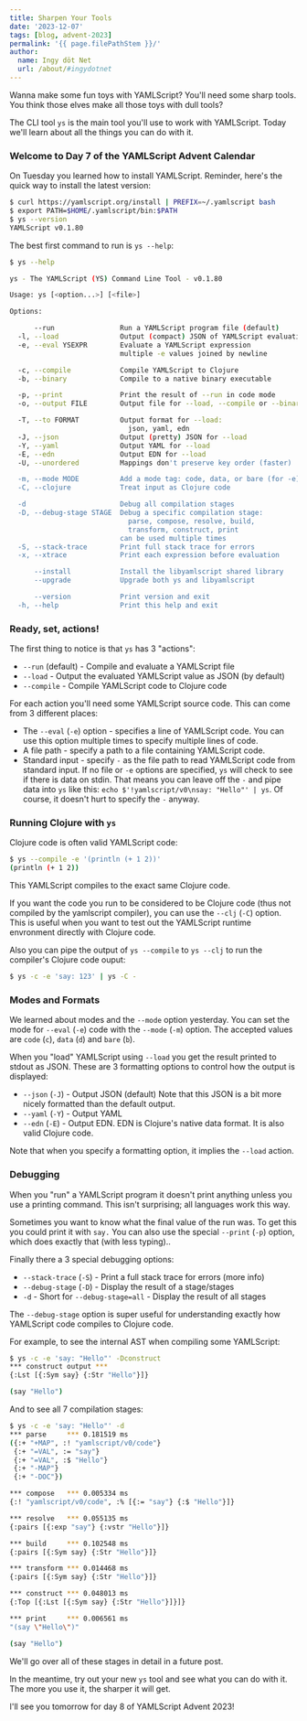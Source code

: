 ```yaml
---
title: Sharpen Your Tools
date: '2023-12-07'
tags: [blog, advent-2023]
permalink: '{{ page.filePathStem }}/'
author:
  name: Ingy döt Net
  url: /about/#ingydotnet
---
```


Wanna make some fun toys with YAMLScript?
You'll need some sharp tools.
You think those elves make all those toys with dull tools?

The CLI tool `ys` is the main tool you'll use to work with YAMLScript.
Today we'll learn about all the things you can do with it.


### Welcome to Day 7 of the YAMLScript Advent Calendar

On Tuesday you learned how to install YAMLScript.
Reminder, here's the quick way to install the latest version:

```bash
$ curl https://yamlscript.org/install | PREFIX=~/.yamlscript bash
$ export PATH=$HOME/.yamlscript/bin:$PATH
$ ys --version
YAMLScript v0.1.80
```

The best first command to run is `ys --help`:

```bash
$ ys --help

ys - The YAMLScript (YS) Command Line Tool - v0.1.80

Usage: ys [<option...>] [<file>]

Options:

      --run                Run a YAMLScript program file (default)
  -l, --load               Output (compact) JSON of YAMLScript evaluation
  -e, --eval YSEXPR        Evaluate a YAMLScript expression
                           multiple -e values joined by newline

  -c, --compile            Compile YAMLScript to Clojure
  -b, --binary             Compile to a native binary executable

  -p, --print              Print the result of --run in code mode
  -o, --output FILE        Output file for --load, --compile or --binary

  -T, --to FORMAT          Output format for --load:
                             json, yaml, edn
  -J, --json               Output (pretty) JSON for --load
  -Y, --yaml               Output YAML for --load
  -E, --edn                Output EDN for --load
  -U, --unordered          Mappings don't preserve key order (faster)

  -m, --mode MODE          Add a mode tag: code, data, or bare (for -e)
  -C, --clojure            Treat input as Clojure code

  -d                       Debug all compilation stages
  -D, --debug-stage STAGE  Debug a specific compilation stage:
                             parse, compose, resolve, build,
                             transform, construct, print
                           can be used multiple times
  -S, --stack-trace        Print full stack trace for errors
  -x, --xtrace             Print each expression before evaluation

      --install            Install the libyamlscript shared library
      --upgrade            Upgrade both ys and libyamlscript

      --version            Print version and exit
  -h, --help               Print this help and exit
```


### Ready, set, actions!

The first thing to notice is that `ys` has 3 "actions":

* `--run` (default) - Compile and evaluate a YAMLScript file
* `--load` - Output the evaluated YAMLScript value as JSON (by default)
* `--compile` - Compile YAMLScript code to Clojure code

For each action you'll need some YAMLScript source code.
This can come from 3 different places:

* The `--eval` (`-e`) option - specifies a line of YAMLScript code.
  You can use this option multiple times to specify multiple lines of code.
* A file path - specify a path to a file containing YAMLScript code.
* Standard input - specify `-` as the file path to read YAMLScript code from
  standard input.
  If no file or `-e` options are specified, `ys` will check to see if there is
  data on stdin.
  That means you can leave off the `-` and pipe data into `ys` like this:
  `echo $'!yamlscript/v0\nsay: "Hello"' | ys`.
  Of course, it doesn't hurt to specify the `-` anyway.


### Running Clojure  with `ys`

Clojure code is often valid YAMLScript code:

```bash
$ ys --compile -e '(println (+ 1 2))'
(println (+ 1 2))
```

This YAMLScript compiles to the exact same Clojure code.

If you want the code you run to be considered to be Clojure code (thus not
compiled by the yamlscript compiler), you can use the `--clj` (`-C`) option.
This is useful when you want to test out the YAMLScript runtime envronment
directly with Clojure code.

Also you can pipe the output of `ys --compile` to `ys --clj` to run the
compiler's Clojure code ouput:

```bash
$ ys -c -e 'say: 123' | ys -C -
```


### Modes and Formats

We learned about modes and the `--mode` option yesterday.
You can set the mode for `--eval` (`-e`) code with the `--mode` (`-m`) option.
The accepted values are `code` (`c`), `data` (`d`) and `bare` (`b`).

When you "load" YAMLScript using `--load` you get the result printed to stdout
as JSON.
These are 3 formatting options to control how the output is displayed:

* `--json` (`-J`) - Output JSON (default)
  Note that this JSON is a bit more nicely formatted than the default output.
* `--yaml` (`-Y`) - Output YAML
* `--edn` (`-E`) - Output EDN. EDN is Clojure's native data format.
  It is also valid Clojure code.

Note that when you specify a formatting option, it implies the `--load` action.


### Debugging

When you "run" a YAMLScript program it doesn't print anything unless you use a
printing command.
This isn't surprising; all languages work this way.

Sometimes you want to know what the final value of the run was.
To get this you could print it with `say.`
You can also use the special `--print` (`-p`) option, which does exactly that
(with less typing)..

Finally there a 3 special debugging options:

* `--stack-trace` (`-S`) - Print a full stack trace for errors (more info)
* `--debug-stage` (`-D`) - Display the result of a stage/stages
* `-d` - Short for `--debug-stage=all` - Display the result of all stages

The `--debug-stage` option is super useful for understanding exactly how
YAMLScript code compiles to Clojure code.

For example, to see the internal AST when compiling some YAMLScript:

```bash
$ ys -c -e 'say: "Hello"' -Dconstruct
*** construct output ***
{:Lst [{:Sym say} {:Str "Hello"}]}

(say "Hello")
```

And to see all 7 compilation stages:

```bash
$ ys -c -e 'say: "Hello"' -d
*** parse     *** 0.181519 ms
({:+ "+MAP", :! "yamlscript/v0/code"}
 {:+ "=VAL", := "say"}
 {:+ "=VAL", :$ "Hello"}
 {:+ "-MAP"}
 {:+ "-DOC"})

*** compose   *** 0.005334 ms
{:! "yamlscript/v0/code", :% [{:= "say"} {:$ "Hello"}]}

*** resolve   *** 0.055135 ms
{:pairs [{:exp "say"} {:vstr "Hello"}]}

*** build     *** 0.102548 ms
{:pairs [{:Sym say} {:Str "Hello"}]}

*** transform *** 0.014468 ms
{:pairs [{:Sym say} {:Str "Hello"}]}

*** construct *** 0.048013 ms
{:Top [{:Lst [{:Sym say} {:Str "Hello"}]}]}

*** print     *** 0.006561 ms
"(say \"Hello\")"

(say "Hello")
```

We'll go over all of these stages in detail in a future post.

In the meantime, try out your new `ys` tool and see what you can do with it.
The more you use it, the sharper it will get.

I'll see you tomorrow for day 8 of YAMLScript Advent 2023!
